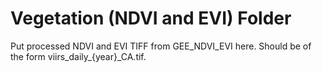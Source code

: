 # Vegetation (NDVI and EVI) Folder
Put processed NDVI and EVI TIFF from GEE_NDVI_EVI here. Should be of the form viirs_daily_{year}_CA.tif.